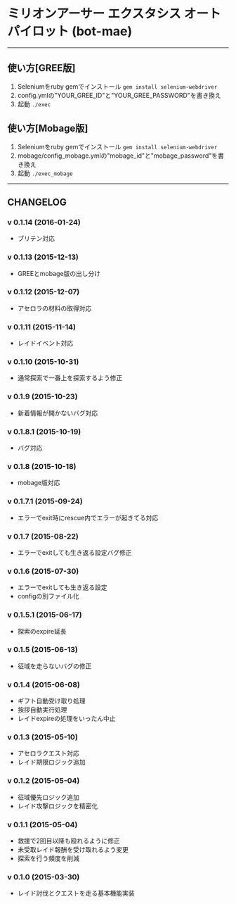 # ミリオンアーサー エクスタシス オートパイロット (bot-mae)


----
## 使い方[GREE版]
1. Seleniumをruby gemでインストール
`gem install selenium-webdriver`
2. config.ymlの"YOUR_GREE_ID"と"YOUR_GREE_PASSWORD"を書き換え
3. 起動
`./exec`

## 使い方[Mobage版]
1. Seleniumをruby gemでインストール
`gem install selenium-webdriver`
2. mobage/config_mobage.ymlの"mobage_id"と"mobage_password"を書き換え
3. 起動
`./exec_mobage`
----
## CHANGELOG

### v 0.1.14 (2016-01-24)
* ブリテン対応

### v 0.1.13 (2015-12-13)
* GREEとmobage版の出し分け

### v 0.1.12 (2015-12-07)
* アセロラの材料の取得対応

### v 0.1.11 (2015-11-14)
* レイドイベント対応

### v 0.1.10 (2015-10-31)
* 通常探索で一番上を探索するよう修正

### v 0.1.9 (2015-10-23)
* 新着情報が開かないバグ対応

### v 0.1.8.1 (2015-10-19)
* バグ対応

### v 0.1.8 (2015-10-18)
* mobage版対応

### v 0.1.7.1 (2015-09-24)
* エラーでexit時にrescue内でエラーが起きてる対応

### v 0.1.7 (2015-08-22)
* エラーでexitしても生き返る設定バグ修正

### v 0.1.6 (2015-07-30)
* エラーでexitしても生き返る設定
* configの別ファイル化

### v 0.1.5.1 (2015-06-17)
* 探索のexpire延長

### v 0.1.5 (2015-06-13)
* 征域を走らないバグの修正

### v 0.1.4 (2015-06-08)
* ギフト自動受け取り処理
* 挨拶自動実行処理
* レイドexpireの処理をいったん中止

### v 0.1.3 (2015-05-10)
* アセロラクエスト対応
* レイド期限ロジック追加

### v 0.1.2 (2015-05-04)
* 征域優先ロジック追加
* レイド攻撃ロジックを精密化

### v 0.1.1 (2015-05-04)
* 救援で2回目以降も殴れるように修正
* 未受取レイド報酬を受け取れるよう変更
* 探索を行う頻度を削減


### v 0.1.0 (2015-03-30)
* レイド討伐とクエストを走る基本機能実装
